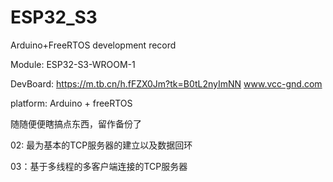 # ESP32_S3
Arduino+FreeRTOS development record

Module: ESP32-S3-WROOM-1

DevBoard: https://m.tb.cn/h.fFZX0Jm?tk=B0tL2nyImNN www.vcc-gnd.com

platform: Arduino + freeRTOS

随随便便瞎搞点东西，留作备份了

02: 最为基本的TCP服务器的建立以及数据回环

03：基于多线程的多客户端连接的TCP服务器
